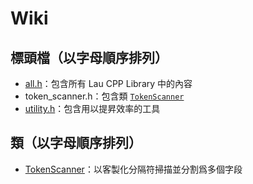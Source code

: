 # Wiki

## 標頭檔（以字母順序排列）
- [all.h](wiki/all_zh.md)：包含所有 Lau CPP Library 中的內容
- token_scanner.h：包含類 [`TokenScanner`](wiki/token_scanner_zh.md)
- [utility.h](wiki/utility_zh.md)：包含用以提昇效率的工具

## 類（以字母順序排列）
- [TokenScanner](wiki/token_scanner_zh.md)：以客製化分隔符掃描並分割爲多個字段